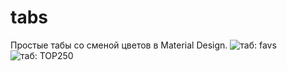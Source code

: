 # tabs
Простые табы со сменой цветов в Material Design.
![таб: favs](https://lh3.googleusercontent.com/E8syii2BJxOReBopMSUIxjh4GVzDwG8dBxpi3k5qR346VyAwGbFWiDLHQBNjSaKCx6qGz_AgvCi-OxD9n8L4UwmVO8OS-zPeIq7q3jOMXBl7S7v2A8JeoxmS1fyo0_4_APyPne7LeDnPpDKsndtpNgK9suAiW5XmUmyFWTWY1vljNiACSYbQr6W7n1a9hQ3louufiZKj9RE4dMEoWtWaXc5N80wzEBGuLChWMNTaUSugPUJDXdGhZmH6nm9f13_6-oWO2meMxyOMe9la2f1U8INLEgvZaDAs5z0Ix4reMgCoj03BPyr78AVjpyicDQq4iiciCn6e_aErbBw7pdySIx8BuxnDQTWZci2UacmU3xSJhkJiL-Kxj881fV9NB2fxxnKPc1diCPJMHwstGlFqqnKj9FSbVPO84xtBgiPEibofFJJfW-AD4T7gAZC6MgdBX-wE3YlouMLPfoahqE6atfckmCqeJmLNxNyBs6B1zaalsU8nkC3I-rzp2ndutK1WohWDR1SxTT1rx8_d_Drq39Rjp47QnHwS4fdD_CKhDnC1O9diqYVmpr15M_GlxYxEZKyM=w597-h995-no)
![таб: TOP250](https://lh3.googleusercontent.com/3xtN5z5c1T9J0rg2MF4FxasIkMuT-0CjcBWarR3psO8pNhFaDl03sETR-lZ4VM77C6RG_Lrte8AEPP5k4YEejoLWQFKJxJIN3FhVcaZZIR238PIIr97kiU8YWdIniYF56v3PIpDhrT93SCMEhiXllAoOecrR5sIn6P7CyD1BEoslkjek46KyH9w1Kz1GhMCtrt8jsXY6TTkZKKzK6mKEzx05GVuwUd83PI8H-1t1a6bEK996frNpb7a7kP3_YuPkOVN_0lzDDQ1Ds6JN3oQk04B_HqxAkxVln2c67h19i5VEkPCNTOdvRE1qvNKT3EuaAkiIc22jKkrQGKY-_BuVDV6vWWDkOSO0u3qceEmW0P803c4KNH5fmF0NhFYQ-0IES14ovACC5yl3-5KYIfd9F0WFCbHSI_6p7bK2XfIXDORDCK7JiRX3pqbLJqspXWGjwSo_bDKz4AU8IHB0v4tDWitmyBvVj2VNTuH8q46HJs_EUwDhXyRlRMFzKfgSg9E_G0oaUjuDRUVY-shnmKha-Pn-fqKK91bvsFRy4ZF8cSQUXltIDr7ani50FClL5KApbnOI=w597-h995-no)
